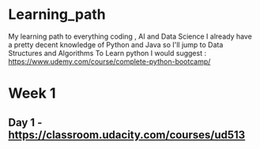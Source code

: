 # Learning_path
My learning path to everything coding , AI and Data Science 
I already have a pretty decent knowledge of Python and Java so I'll jump to Data Structures and Algorithms 
To Learn python I would suggest : https://www.udemy.com/course/complete-python-bootcamp/



# Week 1 
## Day 1 - https://classroom.udacity.com/courses/ud513
